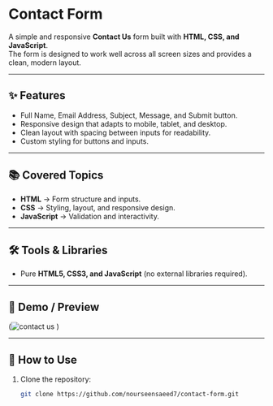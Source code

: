 # Contact Form  

A simple and responsive **Contact Us** form built with **HTML, CSS, and JavaScript**.  
The form is designed to work well across all screen sizes and provides a clean, modern layout.  

---

## ✨ Features
- Full Name, Email Address, Subject, Message, and Submit button.  
- Responsive design that adapts to mobile, tablet, and desktop.  
- Clean layout with spacing between inputs for readability.  
- Custom styling for buttons and inputs.  

---

## 📚 Covered Topics
- **HTML** → Form structure and inputs.  
- **CSS** → Styling, layout, and responsive design.  
- **JavaScript** → Validation and interactivity.  

---

## 🛠️ Tools & Libraries
- Pure **HTML5, CSS3, and JavaScript** (no external libraries required).  

---

## 📱 Demo / Preview
(![contact us](https://github.com/user-attachments/assets/74710f96-95a8-4d64-904e-d2927027db36)
)  

---

## 🚀 How to Use
1. Clone the repository:  
   ```bash
   git clone https://github.com/nourseensaeed7/contact-form.git
